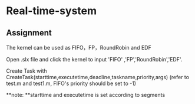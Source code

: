 # Real-time-system
## Assignment

The kernel can be used as FIFO，FP，RoundRobin and EDF

Open .slx file and click the kernel to input 'FIFO' ,'FP','RoundRobin','EDF'.

Create Task with CreateTask(starttime,executetime,deadline,taskname,priority,args) 	(refer to test.m and test1.m, FIFO's priority should be set to -1)

**note: **starttime and executetime is set according to segments

